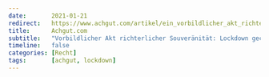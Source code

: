 ```yaml
---
date:       2021-01-21
redirect:   https://www.achgut.com/artikel/ein_vorbildlicher_akt_richterlicher_souveraenitaet_lockdown_gecrashed
title:      Achgut.com
subtitle:   "Vorbildlicher Akt richterlicher Souveränität: Lockdown gecrashed"
timeline:   false
categories: [Recht]
tags:       [achgut, lockdown]
---
```

